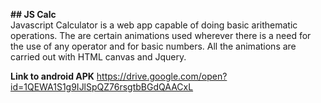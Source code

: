 <strong>## JS Calc</strong>
<br>
Javascript Calculator is a web app capable of doing basic arithematic operations. The are certain animations used wherever there is a need for the use of any operator and for basic numbers. All the animations are carried out with HTML canvas and Jquery. 

<Strong>Link to android APK</Strong> https://drive.google.com/open?id=1QEWA1S1g9IJlSpQZ76rsgtbBGdQAACxL
